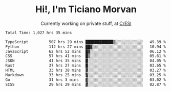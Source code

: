 <h1 align="center">Hi!, I'm Ticiano Morvan</h1>
<p align="center">Currently working on private stuff, at <a href="https://cresi.com.ar" target="_blank">CrESI</a></p>

<!--START_SECTION:waka-->

```txt
Total Time: 1,027 hrs 35 mins

TypeScript         507 hrs 29 mins ████████████▒░░░░░░░░░░░░   49.39 %
Python             112 hrs 27 mins ██▓░░░░░░░░░░░░░░░░░░░░░░   10.94 %
JavaScript         62 hrs 52 mins  █▓░░░░░░░░░░░░░░░░░░░░░░░   06.12 %
CSS                57 hrs 41 mins  █▒░░░░░░░░░░░░░░░░░░░░░░░   05.61 %
JSON               41 hrs 35 mins  █░░░░░░░░░░░░░░░░░░░░░░░░   04.05 %
Rust               37 hrs 27 mins  █░░░░░░░░░░░░░░░░░░░░░░░░   03.65 %
HTML               33 hrs 38 mins  ▓░░░░░░░░░░░░░░░░░░░░░░░░   03.27 %
Markdown           33 hrs 25 mins  ▓░░░░░░░░░░░░░░░░░░░░░░░░   03.25 %
Go                 31 hrs 3 mins   ▓░░░░░░░░░░░░░░░░░░░░░░░░   03.02 %
SCSS               29 hrs 29 mins  ▓░░░░░░░░░░░░░░░░░░░░░░░░   02.87 %
```

<!--END_SECTION:waka-->

